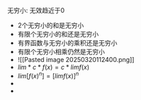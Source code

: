 无穷小: 无效趋近于0
+ 2个无穷小的和是无穷小
+ 有限个无穷小的和还是无穷小 
+ 有界函数与无穷小的乘积还是无穷小
+ 有限个无穷小相乘仍然是无穷小
+ ![[Pasted image 20250320112400.png]]
+ $lim*c*f(x) = c*limf(x)$
+ $lim[f(x)^{n}] =[limf(x)]^{n}$
+ 
+ 